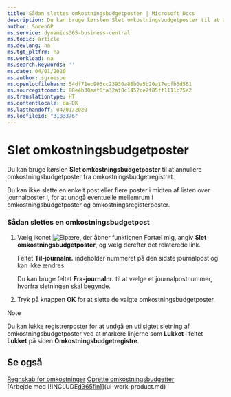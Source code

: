 ```yaml
---
title: Sådan slettes omkostningsbudgetposter | Microsoft Docs
description: Du kan bruge kørslen Slet omkostningsbudgetposter til at annullere omkostningsbudgetposter fra omkostningsbudgetregistret.
author: SorenGP
ms.service: dynamics365-business-central
ms.topic: article
ms.devlang: na
ms.tgt_pltfrm: na
ms.workload: na
ms.search.keywords: ''
ms.date: 04/01/2020
ms.author: sgroespe
ms.openlocfilehash: 54df71ec903cc23930a88b0a5b20a17ecfb3d561
ms.sourcegitcommit: 88e4b30eaf6fa32af0c1452ce2f85ff1111c75e2
ms.translationtype: HT
ms.contentlocale: da-DK
ms.lasthandoff: 04/01/2020
ms.locfileid: "3183376"
---
```

# <a name="delete-cost-budget-entries"></a>Slet omkostningsbudgetposter
Du kan bruge kørslen **Slet omkostningsbudgetposter** til at annullere omkostningsbudgetposter fra omkostningsbudgetregistret.  

Du kan ikke slette en enkelt post eller flere poster i midten af listen over journalposter i, for at undgå eventuelle mellemrum i omkostningsbudgetposter og omkostningsregisterposter.  

### <a name="to-delete-a-cost-budget-entry"></a>Sådan slettes en omkostningsbudgetpost  

1.  Vælg ikonet ![Elpære, der åbner funktionen Fortæl mig](media/ui-search/search_small.png "Fortæl mig, hvad du vil foretage dig"), angiv **Slet omkostningsbudgetposter**, og vælg derefter det relaterede link.  

    Feltet **Til-journalnr.** indeholder nummeret på den sidste journalpost og kan ikke ændres.  

    Du kan bruge feltet **Fra-journalnr.** til at vælge et journalpostnummer, hvorfra sletningen skal begynde.  
2.  Tryk på knappen **OK** for at slette de valgte omkostningsbudgetposter.  

> [!NOTE]  
>  Du kan lukke registrerposter for at undgå en utilsigtet sletning af omkostningsbudgetposter ved at markere linjerne som **Lukket** i feltet **Lukket** på siden **Omkostningsbudgetregistre**.  

## <a name="see-also"></a>Se også  
[Regnskab for omkostninger](finance-manage-cost-accounting.md)
[Oprette omkostningsbudgetter](finance-create-cost-budgets.md)  
[Arbejde med [!INCLUDE[d365fin](includes/d365fin_md.md)]](ui-work-product.md)
